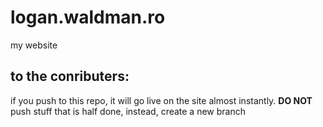# logan.waldman.ro
my website

## to the conributers:
if you push to this repo, it will go live on the site almost instantly.
__DO NOT__ push stuff that is half done, instead, create a new branch
